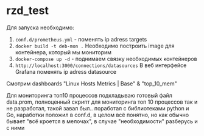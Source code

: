 # rzd_test

Для запуска необходимо:

1. `conf.d/prometheus.yml` - поменять ip adress targets
2. `docker build -t deb-mon .` Необходимо построить image для контейнера, который мы мониторим 
2. `docker-compose up -d` - поднимаем связку необходимых контейнеров
3. `http://localhost:3000/connections/datasources` В веб интерфейсе Grafana поменять ip adress datasource 

Смотрим dashboards   "Linux Hosts Metrics | Base" & "top_10_mem"

Для мониторинга топ10 процессов подкладываю готовый файл data.prom, полноценный скрипт для мониторинга топ 10 процессов так и не разработал, такой завал был.. поработал с библиотеками python и Go, наработки положил в conf.d, в целом всё понятно, но как обычно бывает "всё кроется в мелочах", в случае "необходимости" разберусь и с ними



